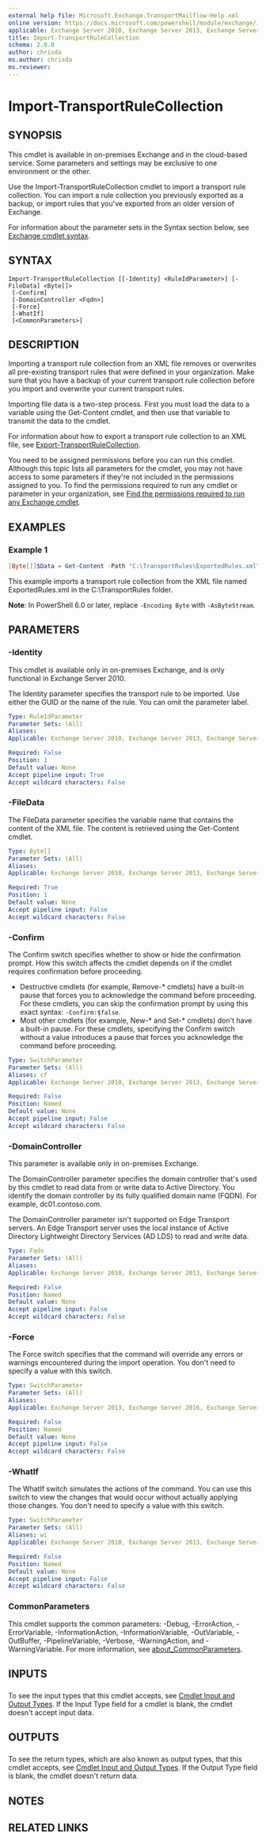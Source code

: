 ```yaml
---
external help file: Microsoft.Exchange.TransportMailflow-Help.xml
online version: https://docs.microsoft.com/powershell/module/exchange/import-transportrulecollection
applicable: Exchange Server 2010, Exchange Server 2013, Exchange Server 2016, Exchange Server 2019, Exchange Online, Exchange Online Protection
title: Import-TransportRuleCollection
schema: 2.0.0
author: chrisda
ms.author: chrisda
ms.reviewer:
---
```


# Import-TransportRuleCollection

## SYNOPSIS
This cmdlet is available in on-premises Exchange and in the cloud-based service. Some parameters and settings may be exclusive to one environment or the other.

Use the Import-TransportRuleCollection cmdlet to import a transport rule collection. You can import a rule collection you previously exported as a backup, or import rules that you've exported from an older version of Exchange.

For information about the parameter sets in the Syntax section below, see [Exchange cmdlet syntax](https://docs.microsoft.com/powershell/exchange/exchange-cmdlet-syntax).

## SYNTAX

```
Import-TransportRuleCollection [[-Identity] <RuleIdParameter>] [-FileData] <Byte[]>
 [-Confirm]
 [-DomainController <Fqdn>]
 [-Force]
 [-WhatIf]
 [<CommonParameters>]
```

## DESCRIPTION
Importing a transport rule collection from an XML file removes or overwrites all pre-existing transport rules that were defined in your organization. Make sure that you have a backup of your current transport rule collection before you import and overwrite your current transport rules.

Importing file data is a two-step process. First you must load the data to a variable using the Get-Content cmdlet, and then use that variable to transmit the data to the cmdlet.

For information about how to export a transport rule collection to an XML file, see [Export-TransportRuleCollection](https://docs.microsoft.com/powershell/module/exchange/export-transportrulecollection).

You need to be assigned permissions before you can run this cmdlet. Although this topic lists all parameters for the cmdlet, you may not have access to some parameters if they're not included in the permissions assigned to you. To find the permissions required to run any cmdlet or parameter in your organization, see [Find the permissions required to run any Exchange cmdlet](https://docs.microsoft.com/powershell/exchange/find-exchange-cmdlet-permissions).

## EXAMPLES

### Example 1
```powershell
[Byte[]]$Data = Get-Content -Path "C:\TransportRules\ExportedRules.xml" -Encoding Byte -ReadCount 0; Import-TransportRuleCollection -FileData $Data
```

This example imports a transport rule collection from the XML file named ExportedRules.xml in the  C:\\TransportRules folder.

**Note**: In PowerShell 6.0 or later, replace `-Encoding Byte` with `-AsByteStream`.

## PARAMETERS

### -Identity
This cmdlet is available only in on-premises Exchange, and is only functional in Exchange Server 2010.

The Identity parameter specifies the transport rule to be imported. Use either the GUID or the name of the rule. You can omit the parameter label.

```yaml
Type: RuleIdParameter
Parameter Sets: (All)
Aliases:
Applicable: Exchange Server 2010, Exchange Server 2013, Exchange Server 2016, Exchange Server 2019

Required: False
Position: 1
Default value: None
Accept pipeline input: True
Accept wildcard characters: False
```

### -FileData
The FileData parameter specifies the variable name that contains the content of the XML file. The content is retrieved using the Get-Content cmdlet.

```yaml
Type: Byte[]
Parameter Sets: (All)
Aliases:
Applicable: Exchange Server 2010, Exchange Server 2013, Exchange Server 2016, Exchange Server 2019, Exchange Online, Exchange Online Protection

Required: True
Position: 1
Default value: None
Accept pipeline input: False
Accept wildcard characters: False
```

### -Confirm
The Confirm switch specifies whether to show or hide the confirmation prompt. How this switch affects the cmdlet depends on if the cmdlet requires confirmation before proceeding.

- Destructive cmdlets (for example, Remove-\* cmdlets) have a built-in pause that forces you to acknowledge the command before proceeding. For these cmdlets, you can skip the confirmation prompt by using this exact syntax: `-Confirm:$false`.
- Most other cmdlets (for example, New-\* and Set-\* cmdlets) don't have a built-in pause. For these cmdlets, specifying the Confirm switch without a value introduces a pause that forces you acknowledge the command before proceeding.

```yaml
Type: SwitchParameter
Parameter Sets: (All)
Aliases: cf
Applicable: Exchange Server 2010, Exchange Server 2013, Exchange Server 2016, Exchange Server 2019, Exchange Online, Exchange Online Protection

Required: False
Position: Named
Default value: None
Accept pipeline input: False
Accept wildcard characters: False
```

### -DomainController
This parameter is available only in on-premises Exchange.

The DomainController parameter specifies the domain controller that's used by this cmdlet to read data from or write data to Active Directory. You identify the domain controller by its fully qualified domain name (FQDN). For example, dc01.contoso.com.

The DomainController parameter isn't supported on Edge Transport servers. An Edge Transport server uses the local instance of Active Directory Lightweight Directory Services (AD LDS) to read and write data.

```yaml
Type: Fqdn
Parameter Sets: (All)
Aliases:
Applicable: Exchange Server 2010, Exchange Server 2013, Exchange Server 2016, Exchange Server 2019

Required: False
Position: Named
Default value: None
Accept pipeline input: False
Accept wildcard characters: False
```

### -Force
The Force switch specifies that the command will override any errors or warnings encountered during the import operation. You don't need to specify a value with this switch.

```yaml
Type: SwitchParameter
Parameter Sets: (All)
Aliases:
Applicable: Exchange Server 2013, Exchange Server 2016, Exchange Server 2019, Exchange Online, Exchange Online Protection

Required: False
Position: Named
Default value: None
Accept pipeline input: False
Accept wildcard characters: False
```

### -WhatIf
The WhatIf switch simulates the actions of the command. You can use this switch to view the changes that would occur without actually applying those changes. You don't need to specify a value with this switch.

```yaml
Type: SwitchParameter
Parameter Sets: (All)
Aliases: wi
Applicable: Exchange Server 2010, Exchange Server 2013, Exchange Server 2016, Exchange Server 2019, Exchange Online, Exchange Online Protection

Required: False
Position: Named
Default value: None
Accept pipeline input: False
Accept wildcard characters: False
```

### CommonParameters
This cmdlet supports the common parameters: -Debug, -ErrorAction, -ErrorVariable, -InformationAction, -InformationVariable, -OutVariable, -OutBuffer, -PipelineVariable, -Verbose, -WarningAction, and -WarningVariable. For more information, see [about_CommonParameters](https://go.microsoft.com/fwlink/p/?LinkID=113216).

## INPUTS

###  
To see the input types that this cmdlet accepts, see [Cmdlet Input and Output Types](https://go.microsoft.com/fwlink/p/?LinkId=616387). If the Input Type field for a cmdlet is blank, the cmdlet doesn't accept input data.

## OUTPUTS

###  
To see the return types, which are also known as output types, that this cmdlet accepts, see [Cmdlet Input and Output Types](https://go.microsoft.com/fwlink/p/?LinkId=616387). If the Output Type field is blank, the cmdlet doesn't return data.

## NOTES

## RELATED LINKS
